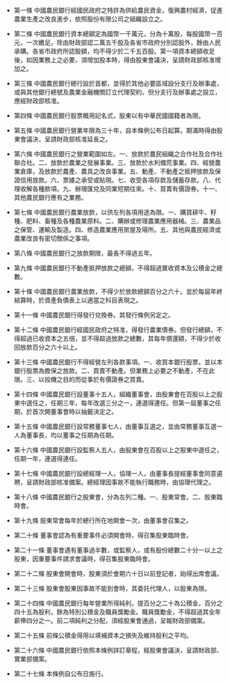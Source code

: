 * 第一條 中國農民銀行經國民政府之特許為供給農民資金，復興農村經濟，促進農業生產之改良進步，依照股份有限公司之組織設立之。

* 第二條 中國農民銀行資本總額定為國幣一千萬元，分為十萬股，每股國幣一百元，一次繳足。除由財政部認二萬五千股及各省市政府分別認股外，餘由人民承購。各省市政府所認股額，均不得少於二千五百股。第一項資本總額收足後，如因業務上之必要，須增加股本時，得由股東會議決，呈請財政部核准增加之。

* 第三條 中國農民銀行總行設於首都，並得於其他必要區域設分支行及辦事處，或與其他銀行總號及農業金融機關訂立代理契約。但分支行及辦事處之設立，應經財政部核准。

* 第四條 中國農民銀行股票概用記名式，股東以有中華民國國籍者為限。

* 第五條 中國農民銀行營業年限為三十年，自本條例公布日起算。期滿時得由股東會議決，呈請財政部核准延長之。

* 第六條 中國農民銀行之營業範圍如左。一、放款於農民組織之合作社及合作社聯合社。二、放款於農業之發展事業。三、放款於水利備荒事業。四、經營農業倉庫，及放款於農產、農具之改良事業。五、動產、不動產之抵押放款及保證信用放款。六、票據之承受或貼現。七、收受各項存款及儲蓄存款。八、代理收解各種款項。九、辦理匯兌及同業短期往來。十、買賣有價證券。十一、其他農民銀行應有之業務。

* 第七條 中國農民銀行農業放款，以供左列各項用途為限。一、購買耕牛、籽種、肥料、畜種及各種農業原料。二、購辦或修理農業應用器械。三、農業品之保管、運輸及製造。四、修造農業應用房屋及場所。五、其他與農民經濟或農業改良有密切關係之事項。

* 第八條 中國農民銀行之放款期限，最長不得過五年。

* 第九條 中國農民銀行不動產抵押放款之總額，不得超過實收資本及公積金之總數。

* 第十條 中國農民銀行農業放款，不得少於放款總額百分之六十。並於每屆年終結算時，於資產負債表上以適當之科目表現之。

* 第十一條 中國農民銀行得發行兌換券。其發行條例另定之。

* 第十二條 中國農民銀行經國民政府之特准，得發行農業債券。但發行總額，不得超過已收資本之五倍，並不得超過放款之總數，其每年償還額，不得少於收回放款百分之六十以上。

* 第十三條 中國農民銀行不得經營左列各款事項。一、收買本銀行股票，並以本銀行股票為擔保之放款。二、買賣不動產。但業務上必要之不動產，不在此限。三、以投機之目的而從事於有價證券之買賣。

* 第十四條 中國農民銀行設董事十五人，組織董事會，由股東會在百股以上之股東中選任之，任期三年，每年改選三分之一，連選得連任。但第一屆董事之任期，於首次開董事會時以抽籤決定之。

* 第十五條 中國農民銀行設常務董事七人，由董事互選之，並由常務董事互選一人為董事長，均以董事之任期為任期。

* 第十六條 中國農民銀行設監察人五人，由股東會在百股以上之股東中選任之，任期一年，連選得連任。

* 第十七條 中國農民銀行設總經理一人，協理一人，由董事長提經董事會同意遴聘，呈請財政部核准備案。總經理因事故不能執行職務時，由協理代理之。

* 第十八條 中國農民銀行之股東會，分為左列二種。一、股東常會。二、股東臨時會。

* 第十九條 股東常會每年於總行所在地開會一次，由董事會召集之。

* 第二十條 董事會認為有重要事件必須開會時，得召集股東臨時會。

* 第二十一條 董事會遇有董事過半數，或監察人，或有股份總數二十分一以上之股東，因重要事件請求會議時，得召集股東臨時會。

* 第二十二條 股東會開會時，股東須於會期六十日以前登記者，始得出席會議。

* 第二十三條 股東會股東因事故不能到會時，其委託代理人，以股東為限。

* 第二十四條 中國農民銀行每年營業所得純利，提百分之二十為公積金，百分之四十五為股利，餘為特別公積金及職員獎勵金。職員獎勵金，不得超過其全年薪俸四分之一。前二項純利之分配，須經股東會通過，呈報財政部備案。

* 第二十五條 前條公積金得用以填補資本之損失及維持股利之平均。

* 第二十六條 中國農民銀行依照本條例詳訂章程，經股東會議決，呈請財政部、實業部備案。

* 第二十七條 本條例自公布日施行。

